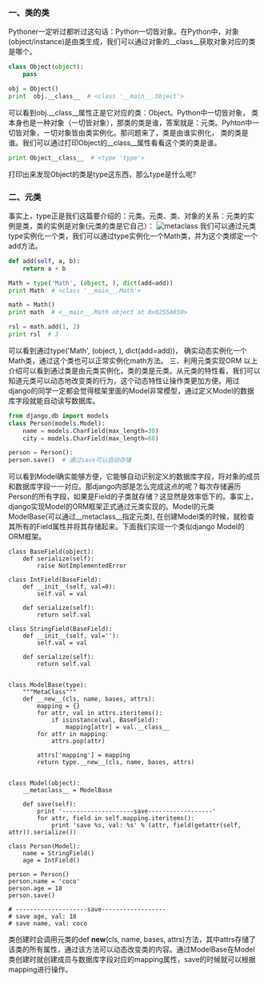 ### 一、类的类
Pythoner一定听过都听过这句话：Python一切皆对象。在Python中，对象(object/instance)是由类生成，我们可以通过对象的__class__获取对象对应的类是哪个。
``` python
class Object(object):
	pass

obj = Object()
print  obj.__class__  # <class '__main__.Object'>
```
可以看到obj.__class__属性正是它对应的类：Object。Python中一切皆对象，
类本身也是一种对象（一切皆对象），那类的类是谁，答案就是：元类。Pyhton中一切皆对象，一切对象皆由类实例化。那问题来了，类是由谁实例化， 类的类是谁。我们可以通过打印Object的__class__属性看看这个类的类是谁。
``` python
print Object__class__  # <type 'type'>
```
打印出来发现Object的类是type这东西，那么type是什么呢?
### 二、元类
事实上，type正是我们这篇要介绍的：元类。元类、类、对象的关系：元类的实例是类，类的实例是对象(元类的类是它自己）：
![metaclass](https://github.com/chenyfsysu/PythonNote/src/metaclass.png)
我们可以通过元类type实例化一个类，我们可以通过type实例化一个Math类，并为这个类绑定一个add方法。
``` python
def add(self, a, b):
	return a + b

Math = type('Math', (object, ), dict(add=add))
print Math  # <class '__main__.Math'>

math = Math()
print math  # <__main__.Math object at 0x0255A650>

rsl = math.add(1, 2)
print rsl  # 3
```
可以看到通过type('Math', (object, ), dict(add=add))， 确实动态实例化一个Math类，通过这个类也可以正常实例化math方法。
三、利用元类实现ORM
以上介绍可以看到通过类是由元类实例化，类的类是元类。从元类的特性看，我们可以知道元类可以动态地改变类的行为，这个动态特性让操作类更加方便。用过django的同学一定都会觉得框架里面的Model非常模型，通过定义Model的数据库字段就能自动读写数据库。
``` python
from django.db import models
class Person(models.Model):
	name = models.CharField(max_length=30)
	city = models.CharField(max_length=60)

person = Person():
person.save()  # 通过save可以自动存储
```
可以看到Model确实能够方便，它能够自动识别定义的数据库字段，将对象的成员和数据库字段一一对应。那django内部是怎么完成这点的呢？每次存储遍历Person的所有字段，如果是Field的子类就存储？这显然是效率低下的。事实上，django实现Model的ORM框架正式通过元类实现的。Model的元类ModelBase(可以通过__metaclass__指定元类), 在创建Model类的时候，就检查其所有的Field属性并将其存储起来。下面我们实现一个类似django Model的ORM框架。
```
class BaseField(object):
	def serialize(self):
		raise NotImplementedError

class IntField(BaseField):
	def __init__(self, val=0):
		self.val = val

	def serialize(self):
		return self.val

class StringField(BaseField):
	def __init__(self, val=''):
		self.val = val

	def serialize(self):
		return self.val


class ModelBase(type):
	"""MetaClass"""
	def __new__(cls, name, bases, attrs):
		mapping = {}
		for attr, val in attrs.iteritems():
			if isinstance(val, BaseField):
				mapping[attr] = val.__class__
		for attr in mapping:
			attrs.pop(attr)

		attrs['mapping'] = mapping
		return type.__new__(cls, name, bases, attrs)


class Model(object):
	__metaclass__ = ModelBase

	def save(self):
		print '--------------------save------------------'
		for attr, field in self.mapping.iteritems():
			print 'save %s, val: %s' % (attr, field(getattr(self, attr)).serialize())

class Person(Model):
	name = StringField()
	age = IntField()

person = Person()
person.name = 'coco'
person.age = 18
person.save()

# --------------------save------------------
# save age, val: 18
# save name, val: coco
```
类创建时会调用元类的def __new__(cls, name, bases, attrs)方法，其中attrs存储了该类的所有属性，通过该方法可以动态改变类的内容。通过ModelBase在Model类创建时就创建成员与数据库字段对应的mapping属性，save的时候就可以根据mapping进行操作。